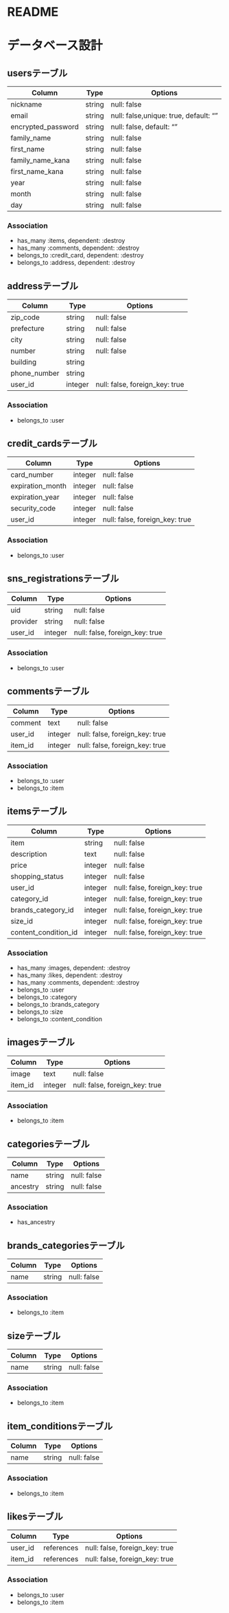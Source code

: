 # README


# データベース設計
## usersテーブル
|Column|Type|Options|
|------|----|-------|
|nickname|string|null: false|
|email|string|null: false,unique: true, default: “”|
|encrypted_password|string|null: false, default: “”|
|family_name|string|null: false|
|first_name|string|null: false|
|family_name_kana|string|null: false|
|first_name_kana|string|null: false|
|year|string|null: false|
|month|string|null: false|
|day|string|null: false|
### Association
- has_many :items, dependent: :destroy
- has_many :comments, dependent: :destroy
- belongs_to :credit_card, dependent: :destroy
- belongs_to :address, dependent: :destroy

## addressテーブル
|Column|Type|Options|
|------|----|-------|
|zip_code|string|null: false|
|prefecture|string|null: false|
|city|string|null: false|
|number|string|null: false|
|building|string||
|phone_number|string||
|user_id|integer|null: false, foreign_key: true|
### Association
- belongs_to :user

## credit_cardsテーブル
|Column|Type|Options|
|------|----|-------|
|card_number|integer|null: false|
|expiration_month|integer|null: false|
|expiration_year|integer|null: false|
|security_code|integer|null: false|
|user_id|integer|null: false, foreign_key: true|
### Association
- belongs_to :user

## sns_registrationsテーブル
|Column|Type|Options|
|------|----|-------|
|uid|string|null: false|
|provider|string|null: false|
|user_id|integer|null: false, foreign_key: true|
### Association
- belongs_to :user

## commentsテーブル
|Column|Type|Options|
|------|----|-------|
|comment|text|null: false|
|user_id|integer|null: false, foreign_key: true|
|item_id|integer|null: false, foreign_key: true|
### Association
- belongs_to :user
- belongs_to :item

## itemsテーブル
|Column|Type|Options|
|------|----|-------|
|item|string|null: false|
|description|text|null: false|
|price|integer|null: false|
|shopping_status|integer|null: false|
|user_id|integer|null: false, foreign_key: true|
|category_id|integer|null: false, foreign_key: true|
|brands_category_id|integer|null: false, foreign_key: true|
|size_id|integer|null: false, foreign_key: true|
|content_condition_id|integer|null: false, foreign_key: true|
### Association
- has_many :images, dependent: :destroy
- has_many :likes, dependent: :destroy
- has_many :comments, dependent: :destroy
- belongs_to :user
- belongs_to :category
- belongs_to :brands_category
- belongs_to :size
- belongs_to :content_condition

## imagesテーブル
|Column|Type|Options|
|------|----|-------|
|image|text|null: false|
|item_id|integer|null: false, foreign_key: true|
### Association
- belongs_to :item

## categoriesテーブル
|Column|Type|Options|
|------|----|-------|
|name|string|null: false|
|ancestry|string|null: false|
### Association
- has_ancestry

## brands_categoriesテーブル
|Column|Type|Options|
|------|----|-------|
|name|string|null: false|
### Association
- belongs_to :item

## sizeテーブル
|Column|Type|Options|
|------|----|-------|
|name|string|null: false|
### Association
- belongs_to :item

## item_conditionsテーブル
|Column|Type|Options|
|------|----|-------|
|name|string|null: false|
### Association
- belongs_to :item

## likesテーブル
|Column|Type|Options|
|------|----|-------|
|user_id|references|null: false, foreign_key: true|
|item_id|references|null: false, foreign_key: true|
### Association
- belongs_to :user
- belongs_to :item
